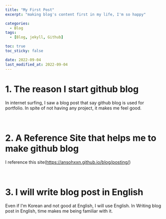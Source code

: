 ```yaml
---
title: "My First Post"
excerpt: "making blog's content first in my life, I'm so happy"

categories:
  - Blog
tags:
  - [Blog, jekyll, Github]

toc: true
toc_sticky: false

date: 2022-09-04
last_modified_at: 2022-09-04
---
```


# 1. The reason I start github blog

In internet surfing, I saw a blog post that say github blog is used for portfolio. In spite of not having any project, it makes me feel good.

<br>

# 2. A Reference Site that helps me to make github blog

I reference this site(https://ansohxxn.github.io/blog/posting/)

<br>

# 3. I will write blog post in English

Even if I'm Korean and not good at English, I will use English. In Writing blog post in English, time makes me being familiar with it.
